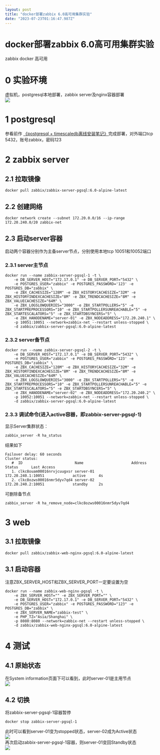 ```yaml
---
layout: post
title: "docker部署zabbix 6.0高可用集群实验"
date: "2023-07-23T01:16:47.987Z"
---
```

docker部署zabbix 6.0高可用集群实验
=========================

zabbix docker 高可用

0 实验环境
======

虚拟机，postgresql本地部署，zabbix server及nginx容器部署  
![](https://img2023.cnblogs.com/blog/2611015/202307/2611015-20230722173805022-140326724.png)

1 postgresql
============

参看前作 [《postgresql + timescaledb离线安装笔记》](https://www.cnblogs.com/virtualzzf/p/17272641.html)完成部署，对外端口tcp 5432，账号zabbix，密码123

2 zabbix server
===============

2.1 拉取镜像
--------

    docker pull zabbix/zabbix-server-pgsql:6.0-alpine-latest
    

2.2 创建网络
--------

    docker network create --subnet 172.20.0.0/16 --ip-range 172.20.240.0/20 zabbix-net
    

2.3 启动server容器
--------------

启动两个容器分别作为主备server节点，分别使用本地tcp 10051和10052端口

### 2.3.1 server主节点

    docker run --name zabbix-server-pgsql-1 -t \
    	-e DB_SERVER_HOST="172.17.0.1" -e DB_SERVER_PORT="5432" \
    	-e POSTGRES_USER="zabbix" -e POSTGRES_PASSWORD='123' -e POSTGRES_DB="zabbix" \
    	-e ZBX_CACHESIZE="128M" -e ZBX_HISTORYCACHESIZE="32M" -e ZBX_HISTORYINDEXCACHESIZE="8M" -e ZBX_TRENDCACHESIZE="8M" -e ZBX_VALUECACHESIZE="64M" \
    	-e ZBX_LOGSLOWQUERIES="3000" -e ZBX_STARTPOLLERS="5" -e ZBX_STARTPREPROCESSORS="10" -e ZBX_STARTPOLLERSUNREACHABLE="5" -e ZBX_STARTESCALATORS="5" -e ZBX_STARTDBSYNCERS="5" \
    	-e ZBX_HANODENAME="server-01" -e ZBX_NODEADDRESS="172.20.240.1" \
    	-p 10051:10051 --network=zabbix-net --restart unless-stopped \
    	-d zabbix/zabbix-server-pgsql:6.0-alpine-latest
    

### 2.3.2 server备节点

    docker run --name zabbix-server-pgsql-2 -t \
    	-e DB_SERVER_HOST="172.17.0.1" -e DB_SERVER_PORT="5432" \
    	-e POSTGRES_USER="zabbix" -e POSTGRES_PASSWORD='123' -e POSTGRES_DB="zabbix" \
    	-e ZBX_CACHESIZE="128M" -e ZBX_HISTORYCACHESIZE="32M" -e ZBX_HISTORYINDEXCACHESIZE="8M" -e ZBX_TRENDCACHESIZE="8M" -e ZBX_VALUECACHESIZE="64M" \
    	-e ZBX_LOGSLOWQUERIES="3000" -e ZBX_STARTPOLLERS="5" -e ZBX_STARTPREPROCESSORS="10" -e ZBX_STARTPOLLERSUNREACHABLE="5" -e ZBX_STARTESCALATORS="5" -e ZBX_STARTDBSYNCERS="5" \
    	-e ZBX_HANODENAME="server-02" -e ZBX_NODEADDRESS="172.20.240.2" \
    	-p 10052:10051 --network=zabbix-net --restart unless-stopped \
    	-d zabbix/zabbix-server-pgsql:6.0-alpine-latest
    

### 2.3.3 调试命令(进入active容器，即zabbix-server-pgsql-1)

显示Server集群状态：

    zabbix_server -R ha_status
    

结果如下

    Failover delay: 60 seconds
    Cluster status:
       #  ID                        Name                      Address                        Status      Last Access
       1. clkc8ouam00016nrvjcuugxsr server-01                 172.20.240.1:10051             active      4s
       2. clkc8ozws00016nmr5dyv7qd4 server-02                 172.20.240.2:10051             standby     2s
    

可删除备节点

    zabbix_server -R ha_remove_node=clkc8ozws00016nmr5dyv7qd4
    

3 web
=====

3.1 拉取镜像
--------

    docker pull zabbix/zabbix-web-nginx-pgsql:6.0-alpine-latest
    

3.1 启动容器
--------

注意ZBX\_SERVER\_HOST和ZBX\_SERVER\_PORT一定要设置为空

    docker run --name zabbix-web-nginx-pgsql -t \
        -e ZBX_SERVER_HOST="" -e ZBX_SERVER_PORT="" \
        -e DB_SERVER_HOST="172.17.0.1" -e DB_SERVER_PORT="5432" \
        -e POSTGRES_USER="zabbix" -e POSTGRES_PASSWORD="123" -e POSTGRES_DB="zabbix" \
        -e ZBX_SERVER_NAME="zabbix-test" \
        -e PHP_TZ="Asia/Shanghai" \
        -p 8080:8080 --network=zabbix-net --restart unless-stopped \
        -d zabbix/zabbix-web-nginx-pgsql:6.0-alpine-latest
    

4 测试
====

4.1 原始状态
--------

在System information页面下可以看到，此时server-01是主用节点  
![](https://img2023.cnblogs.com/blog/2611015/202307/2611015-20230722121608466-266637243.png)

4.2 切换
------

将zabbix-server-pgsql-1容器暂停

    docker stop zabbix-server-pgsql-1
    

此时可以看到server-01变为stopped状态，server-02成为Active状态  
![](https://img2023.cnblogs.com/blog/2611015/202307/2611015-20230722121802240-1095243438.png)  
再次启动zabbix-server-pgsql-1容器，则server-01变回Standby状态  
![](https://img2023.cnblogs.com/blog/2611015/202307/2611015-20230722121955486-922367030.png)